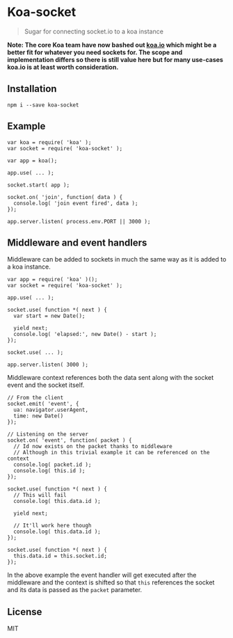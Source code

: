 # Koa-socket

> Sugar for connecting socket.io to a koa instance

__Note: The core Koa team have now bashed out [koa.io](https://github.com/koajs/koa.io) which might be a better fit for whatever you need sockets for. The scope and implementation differs so there is still value here but for many use-cases koa.io is at least worth consideration.__

## Installation

```
npm i --save koa-socket
```

## Example

```
var koa = require( 'koa' );
var socket = require( 'koa-socket' );

var app = koa();

app.use( ... );

socket.start( app );

socket.on( 'join', function( data ) {
  console.log( 'join event fired', data );
});

app.server.listen( process.env.PORT || 3000 );
```

## Middleware and event handlers

Middleware can be added to sockets in much the same way as it is added to a koa instance.

```
var app = require( 'koa' )();
var socket = require( 'koa-socket' );

app.use( ... );

socket.use( function *( next ) {
  var start = new Date();

  yield next;
  console.log( 'elapsed:', new Date() - start );
});

socket.use( ... );

app.server.listen( 3000 );
```

Middleware context references both the data sent along with the socket event and the socket itself.

```
// From the client
socket.emit( 'event', {
  ua: navigator.userAgent,
  time: new Date()
});

// Listening on the server
socket.on( 'event', function( packet ) {
  // Id now exists on the packet thanks to middleware
  // Although in this trivial example it can be referenced on the context
  console.log( packet.id );
  console.log( this.id );
});

socket.use( function *( next ) {
  // This will fail
  console.log( this.data.id );

  yield next;

  // It'll work here though
  console.log( this.data.id );
});

socket.use( function *( next ) {
  this.data.id = this.socket.id;
});
```

In the above example the event handler will get executed after the middleware and the context is shifted so that `this` references the socket and its data is passed as the `packet` parameter.


## License

MIT
